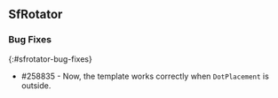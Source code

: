 ## SfRotator

### Bug Fixes
{:#sfrotator-bug-fixes}

* \#258835 - Now, the template works correctly when `DotPlacement` is outside.
